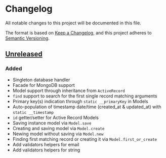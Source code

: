# Changelog

All notable changes to this project will be documented in this file.

The format is based on [Keep a Changelog](https://keepachangelog.com/en/1.0.0/), and this project adheres to [Semantic Versioning](https://semver.org/spec/v2.0.0.html).

## [Unreleased]

### Added

- Singleton database handler
- Facade for MongoDB support
- Model support through inheritance from `ActiveRecord`
- `find` support to search for the first single record matching arguments
- Primary key(s) indication through `static __primaryKey` in Models
- Auto-population of timestamp date/time (created_at & updated_at) with `static __timestamp`
- `id` getter/setter for Active Record Models
- Saving instance model via `Model.save`
- Creating and saving model via `Model.create`
- Newing model without saving via `Model.new`
- Finding first matching record or creating it via `Model.first_or_create`
- Add validators helpers for email
- Add validators helpers for string

[unreleased]: https://github.com/keonnie/active-record/compare/0.0.1...HEAD
[0.0.1]: https://github.com/keonnie/active-record/releases/tag/0.0.1
